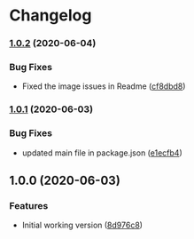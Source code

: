 # Changelog

### [1.0.2](https://www.github.com/fantasywidgets/wifi-qr-code-generator/compare/v1.0.1...v1.0.2) (2020-06-04)


### Bug Fixes

* Fixed the image issues in Readme ([cf8dbd8](https://www.github.com/fantasywidgets/wifi-qr-code-generator/commit/cf8dbd884abd4ce631971411aec3552df407f8f1))

### [1.0.1](https://www.github.com/fantasywidgets/wifi-qr-code-generator/compare/v1.0.0...v1.0.1) (2020-06-03)


### Bug Fixes

* updated main file in package.json ([e1ecfb4](https://www.github.com/fantasywidgets/wifi-qr-code-generator/commit/e1ecfb4c8e14f63ef8c23917a9211ce2d0e92204))

## 1.0.0 (2020-06-03)


### Features

* Initial working version ([8d976c8](https://www.github.com/fantasywidgets/wifi-qr-code-generator/commit/8d976c8a5b98abd948a9b7acd7029c19f638cc31))
